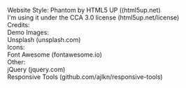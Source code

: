 Website Style: Phantom by HTML5 UP ((html5up.net)<br/>
I'm using it under the CCA 3.0 license (html5up.net/license)<br/>
Credits:<br/>
Demo Images:<br/>
Unsplash (unsplash.com)<br/>
Icons:<br/>
Font Awesome (fontawesome.io)<br/>
Other:<br/>
jQuery (jquery.com)<br/>
Responsive Tools (github.com/ajlkn/responsive-tools)<br/>
